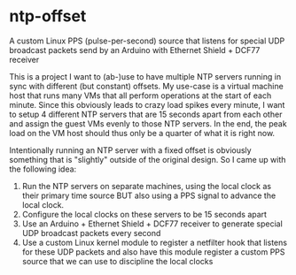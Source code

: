 # ntp-offset
A custom Linux PPS (pulse-per-second) source that listens for special UDP broadcast packets send by an Arduino with Ethernet Shield + DCF77 receiver

This is a project I want to (ab-)use to have multiple NTP servers running in sync with different (but constant) offsets. My use-case is a virtual machine host that runs many VMs that all perform operations at the start of each minute. Since this obviously leads to crazy load spikes every minute, I want to setup 4 different NTP servers that are 15 seconds apart from each other and assign the guest VMs evenly to those NTP servers. In the end, the peak load on the VM host should thus only be a quarter of what it is right now.

Intentionally running an NTP server with a fixed offset is obviously something that is "slightly" outside of the original design. So I came up with the following idea:

1. Run the NTP servers on separate machines, using the local clock as their primary time source BUT also using a PPS signal to advance the local clock.
2. Configure the local clocks on these servers to be 15 seconds apart
3. Use an Arduino + Ethernet Shield + DCF77 receiver to generate special UDP broadcast packets every second
4. Use a custom Linux kernel module to register a netfilter hook that listens for these UDP packets and also have this module register a custom PPS source that we can use to discipline the local clocks
